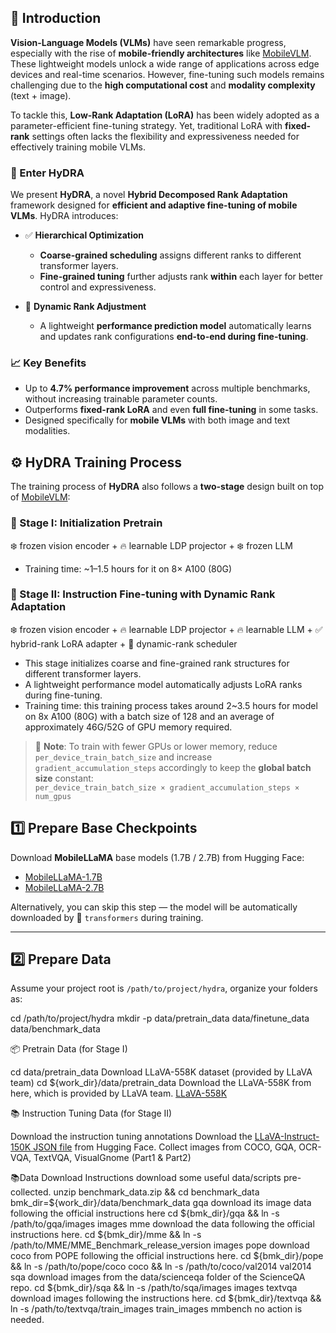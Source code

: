 ## 🧠 Introduction

**Vision-Language Models (VLMs)** have seen remarkable progress, especially with the rise of **mobile-friendly architectures** like [MobileVLM](https://github.com/Meituan-AutoML/MobileVLM). These lightweight models unlock a wide range of applications across edge devices and real-time scenarios. However, fine-tuning such models remains challenging due to the **high computational cost** and **modality complexity** (text + image).

To tackle this, **Low-Rank Adaptation (LoRA)** has been widely adopted as a parameter-efficient fine-tuning strategy. Yet, traditional LoRA with **fixed-rank** settings often lacks the flexibility and expressiveness needed for effectively training mobile VLMs.

### 🌊 Enter HyDRA

We present **HyDRA**, a novel **Hybrid Decomposed Rank Adaptation** framework designed for **efficient and adaptive fine-tuning of mobile VLMs**. HyDRA introduces:

- ✅ **Hierarchical Optimization**  
  - **Coarse-grained scheduling** assigns different ranks to different transformer layers.  
  - **Fine-grained tuning** further adjusts rank **within** each layer for better control and expressiveness.

- 🔁 **Dynamic Rank Adjustment**  
  - A lightweight **performance prediction model** automatically learns and updates rank configurations **end-to-end during fine-tuning**.

### 📈 Key Benefits

- Up to **4.7% performance improvement** across multiple benchmarks, without increasing trainable parameter counts.
- Outperforms **fixed-rank LoRA** and even **full fine-tuning** in some tasks.
- Designed specifically for **mobile VLMs** with both image and text modalities.

## ⚙️ HyDRA Training Process

The training process of **HyDRA** also follows a **two-stage** design built on top of [MobileVLM](https://github.com/Meituan-AutoML/MobileVLM):

### 🧩 Stage I: Initialization Pretrain

❄️ frozen vision encoder + 🔥 learnable LDP projector + ❄️ frozen LLM

- Training time: ~1–1.5 hours for it on 8× A100 (80G)  


### 🧠 Stage II: Instruction Fine-tuning with Dynamic Rank Adaptation

❄️ frozen vision encoder + 🔥 learnable LDP projector + 🔥 learnable LLM + ✅ hybrid-rank LoRA adapter + 🔁 dynamic-rank scheduler

- This stage initializes coarse and fine-grained rank structures for different transformer layers.
- A lightweight performance model automatically adjusts LoRA ranks during fine-tuning.
- Training time: this training process takes around 2~3.5 hours for model on 8x A100 (80G) with a batch size of 128 and an average of approximately 46G/52G of GPU memory required.


> 📝 **Note**: To train with fewer GPUs or lower memory, reduce `per_device_train_batch_size` and increase `gradient_accumulation_steps` accordingly to keep the **global batch size** constant:  
> `per_device_train_batch_size × gradient_accumulation_steps × num_gpus`

## 1️⃣ Prepare Base Checkpoints

Download **MobileLLaMA** base models (1.7B / 2.7B) from Hugging Face:  
- [MobileLLaMA-1.7B](https://huggingface.co/mtgv/MobileLLaMA-1.4B-Chat)  
- [MobileLLaMA-2.7B](https://huggingface.co/mtgv/MobileLLaMA-2.7B-Chat)

Alternatively, you can skip this step — the model will be automatically downloaded by 🤗 `transformers` during training.

---

## 2️⃣ Prepare Data

Assume your project root is `/path/to/project/hydra`, organize your folders as:

cd /path/to/project/hydra
mkdir -p data/pretrain_data data/finetune_data data/benchmark_data

📦 Pretrain Data (for Stage I)

cd data/pretrain_data
Download LLaVA-558K dataset (provided by LLaVA team)
cd ${work_dir}/data/pretrain_data
Download the LLaVA-558K from here, which is provided by LLaVA team.
[LLaVA-558K ](https://huggingface.co/datasets/liuhaotian/LLaVA-Pretrain)

📚 Instruction Tuning Data (for Stage II)

Download the instruction tuning annotations
Download the [LLaVA-Instruct-150K JSON file](https://huggingface.co/datasets/liuhaotian/LLaVA-Instruct-150K/blob/main/llava_v1_5_mix665k.json) from Hugging Face.
Collect images from COCO, GQA, OCR-VQA, TextVQA, VisualGnome (Part1 & Part2)

📚Data Download Instructions
download some useful data/scripts pre-collected.
unzip benchmark_data.zip && cd benchmark_data
bmk_dir=${work_dir}/data/benchmark_data
gqa
download its image data following the official instructions here
cd ${bmk_dir}/gqa && ln -s /path/to/gqa/images images
mme
download the data following the official instructions here.
cd ${bmk_dir}/mme && ln -s /path/to/MME/MME_Benchmark_release_version images
pope
download coco from POPE following the official instructions here.
cd ${bmk_dir}/pope && ln -s /path/to/pope/coco coco && ln -s /path/to/coco/val2014 val2014
sqa
download images from the data/scienceqa folder of the ScienceQA repo.
cd ${bmk_dir}/sqa && ln -s /path/to/sqa/images images
textvqa
download images following the instructions here.
cd ${bmk_dir}/textvqa && ln -s /path/to/textvqa/train_images train_images
mmbench
no action is needed.
